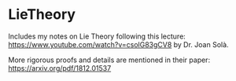 # LieTheory

Includes my notes on Lie Theory following this lecture: https://www.youtube.com/watch?v=csolG83gCV8 by Dr. Joan Solà.

More rigorous proofs and details are mentioned in their paper: https://arxiv.org/pdf/1812.01537
